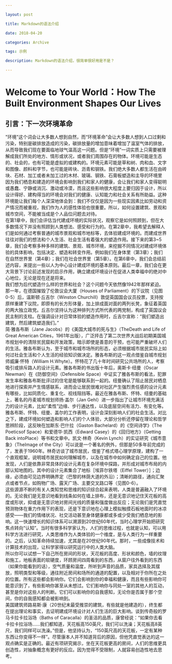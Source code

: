 ```yaml
---

layout: post

title: Markdown的语法介绍

date: 2018-04-20

categories: Archive

tags: 示例

description: Markdown的语法介绍，很简单很好用是不是？

---
```

# Welcome to Your World：How The Built Environment Shapes Our Lives  
## 引言：下一次环境革命 
"环境"这个词会让大多数人想到自然，而“环境革命”会让大多数人想到人口过剩和污染，特别是碳排放造成的污染，碳排放量的增加意味着增加了温室气体的排放，从而导致我们现在要面临地球气温高这一问题。但是“环境”一词实质上只需要被理解成我们所处的地方、情形或状况，或者我们周围存在的物体。环境可能是生态的、社会的，也有可能是虚拟的或建构的。环境元素可能是草和树、肉和血、文字和图像、颜料和字节，也可能是砖块、沥青和钢铁。我们绝大多数人都生活在由砖块、石材、加工或者未加工过的木材、玻璃、钢铁、石膏板塑造和主导的环境里  
因为我们栖息和建造的环境会影响到我们和家人的健康，会让我们和家人变得聪明或愚蠢、宁静或消沉、激动或冷漠，而且这些影响很大程度上要归因于设计，所以设计得好、建构得当的环境会对我们的健康、认知能力和社会关系有所助益。这种环境能让我们每个人深深地体会到：我们不仅仅是因为一些现实因素比如劳动和资产情况而被重视，我们作为人的感性体验也很重要。所以，如何设置建筑、景观和城市空间，不能被当成是个人品位问题去对待。  
在第1章中，我们会评估当代建成环境的实际状况，观察它是如何照顾到，但在大多数情况下并没有照顾到人类想法、感受和行为的。在第2章中，我希望去解释人们是如何通过考察普通的城市景观和城市地标等，去体验建成环境的。而建成世界往往对我们的想法和个人生活、社会生活有着强大的塑造作用。接下来的第3~5章，我们会考察多种多样的建筑、景观、城市环境，来挖掘不同情况对建成环境体验的具体影响，包括决定、塑造和转变作用。例如我们在身体里（第3章）；我们在自然世界里（第4章）；我们在社会世界里（第5章）。在第6章中，我们会总结前述内容，来提出一些以人为中心设计建成环境的基本原则。最后一章，我们会在更大背景下讨论前述发现的启示作用，确立建成环境设计在促进人类幸福中的绝对中心地位，无论是现在还是将来。  
我们想为后代塑造什么样的世界和社会？这个问题今天依然像1942年那样紧迫。那一年，在德国摧毁了伦敦议会大厦（Houses of Parliament）的下议院（见图0-5）后，温斯顿·丘吉尔（Winston Churchill）敦促英国国会议员投票，支持按原样重建下议院，即原有的长方形体量，加上排成面对面的两列长凳，象征着英国的两大独立政党。丘吉尔坚持认为这种排列方式所代表的两党制，构成了英国议会民主制的支柱。在强调设计对日常体验的塑造作用时，丘吉尔宣称：“我们塑造出建筑，然后建筑塑造我们。”  
简·雅各布斯（Jane Jacobs）的《美国大城市的死与生》（TheDeath and Life of Great American Cities，1961年出版），广泛抨击了第二次世界大战后初期美国城市规划中的清除贫民窟和开发政策，暗示即使是善意的干预，也可能严重破坏人们的生活。雅各布斯认为，至于城市和城市场所的形态，必须根据城市居民实际上如何过社会生活和个人生活的经验知识做决定。雅各布斯的这一观点借鉴自城市规划师威廉·怀特（William H.Whyte）。怀特花了几十年时间研究公共场所的人，考察吸引或排斥路人的设计元素。雅各布斯的书出版十年后，奥斯卡·纽曼（Oscar Newman）在《防御空间》（Defensible Space）中证实了雅各布斯的看法，犯罪发生率和雅各布斯批评过的住宅是能够联系到一起的。纽曼确认了阻止居民对栖息地进行探索并产生情感联系，进而会让居民很难对社区产生强烈责任感的设计元素有哪些，比如同质化、重复化、视线阻挡等。最近在雅各布斯、怀特、纽曼的基础上，著名的丹麦城市规划师扬·盖尔（Jan Gehl）进一步指出了让城市环境充满活力的设计元素，比如“柔性”边缘、步行通达性，以及底层空间有活力、有变化等。  
雅各布斯、怀特、纽曼、盖尔的工作表明，设计会深刻影响人们的社会生活。对比之下，建成环境如何塑造和影响人们的个人体验，大部分分析还停留在理论和哲学思辨阶段，这反映在加斯东·巴什拉（Gaston Bachelard）的《空间诗学》（The Poeticsof Space）和爱德华·凯西（Edward Casey）的《回归地方》（Getting Back intoPlace）等书和文章中。凯文·林奇（Kevin Lynch）的实证研究《城市意象》（TheImage of the City）可以说是一个著名的例外，但那是50多年前完成的了，发表于1960年。林奇访谈了城市居民，借鉴了格式塔心理学原理，建构了一个直观框架，说明城市居民如何理解城市，以及在城市中如何确定自己的位置。他发现，人们是依靠非常具体的设计元素在复杂环境中探路，并形成对城市布局的内部认知地图的。其中的设计元素集合了地标［埃菲尔铁塔（Eiffel Tower）］；边缘，必须由可见边界明确界定（巴黎的林荫大道的外沿）；清晰的路径，通向汇聚点或者节点，如购物广场、露天广场、主要交叉路口等（见图0-6）。  
这些源源不断的有关人类知觉和思维的知识综合起来表明，人类是普遍融入了环境的。无论我们是无意识地看到线条如何在墙上排布，还是无意识地记住天花板的高度或形状，抑或是无意识地对房间光线的质量和强度做出反应；无论我们是凭直觉预测物体在重力作用下的表现，还是下意识地在心理上模拟触摸石板地面时的冰凉感受——我们的情绪状况、社交活动甚至身体健康都或多或少受我们栖息地的影响。这一快速增长的知识体系可以溯源到20世纪60年代，当时心理学开始把研究焦点转向“认知”。当时有很多科学家认为，人们的思维过程，也就是认知，可以用科学方法进行研究，人类思维作为人类体验的一个维度，是与人类行为一样重要的。之后，认知革命持续加速，尤其是在20世纪90年代。那时，一些成像技术和计算技术的出现，让科学家得以研究运行中的人类大脑。  
所以你可以试想一下自己所在房间的形状，天花板的高度、形状和颜色，墙的纹理和施工，地板表面的软硬度，环顾房间四周看到的东西，从窗户往外看到的东西（如果你能看到的话），空气质量和温度，所听到声音的品质，家具选择及其摆放，照明类型和等级，通往附近房间和场所的通道的配置，以及相对于你所在之处的位置。所有这些都会影响你。它们会影响到你的幸福和健康，而且有些影响你可能意识到了，有些影响你甚至从未想过。它们影响你与同处一室的其他人的互动，甚至是你对这些人的判断。它们可以影响你的自我感知，无论你是否属于那个空间，你的自我感知都会被影响到。  
美国建筑师路易斯·康（20世纪末最受推崇的建筑，有些就是他建造的），终生都在提出理论和事实，去证明建成环境设计对人们生活的巨大影响。谈到传奇般的罗马卡拉卡拉浴场（Baths of Caracalla）的圣洁的品质，康曾经说：“如果你去看卡拉卡拉浴场……我们都知道，天花板高150英尺，我们可以洗澡；天花板高8英尺，我们同样可以洗澡。”但是，他坚持认为，“150英尺高的天花板，一定有某种东西让你变得不一样”。尽管康本人并不知道背后的原因，但他凭直觉表达的这一观点确实是正确的。最近有项研究揭示，坐在天花板更高的房间，人们的思维更具创造性，对抽象概念有更好的反应。因为觉得不受限制，人就容易创造性地去思考。  
